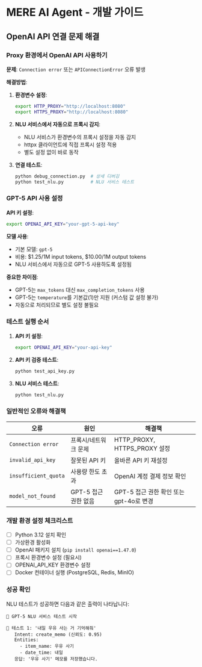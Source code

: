 # MERE AI Agent - 개발 가이드

## OpenAI API 연결 문제 해결

### Proxy 환경에서 OpenAI API 사용하기

**문제**: `Connection error` 또는 `APIConnectionError` 오류 발생

**해결방법**: 
1. **환경변수 설정**:
   ```bash
   export HTTP_PROXY="http://localhost:8080"
   export HTTPS_PROXY="http://localhost:8080"
   ```

2. **NLU 서비스에서 자동으로 프록시 감지**:
   - NLU 서비스가 환경변수의 프록시 설정을 자동 감지
   - httpx 클라이언트에 직접 프록시 설정 적용
   - 별도 설정 없이 바로 동작

3. **연결 테스트**:
   ```bash
   python debug_connection.py  # 상세 디버깅
   python test_nlu.py          # NLU 서비스 테스트
   ```

### GPT-5 API 사용 설정

**API 키 설정**:
```bash
export OPENAI_API_KEY="your-gpt-5-api-key"
```

**모델 사용**:
- 기본 모델: `gpt-5`
- 비용: $1.25/1M input tokens, $10.00/1M output tokens
- NLU 서비스에서 자동으로 GPT-5 사용하도록 설정됨

**중요한 차이점**:
- GPT-5는 `max_tokens` 대신 `max_completion_tokens` 사용
- GPT-5는 `temperature`를 기본값(1)만 지원 (커스텀 값 설정 불가)
- 자동으로 처리되므로 별도 설정 불필요

### 테스트 실행 순서

1. **API 키 설정**:
   ```bash
   export OPENAI_API_KEY="your-api-key"
   ```

2. **API 키 검증 테스트**:
   ```bash
   python test_api_key.py
   ```

3. **NLU 서비스 테스트**:
   ```bash
   python test_nlu.py
   ```

### 일반적인 오류와 해결책

| 오류 | 원인 | 해결책 |
|------|------|--------|
| `Connection error` | 프록시/네트워크 문제 | HTTP_PROXY, HTTPS_PROXY 설정 |
| `invalid_api_key` | 잘못된 API 키 | 올바른 API 키 재설정 |
| `insufficient_quota` | 사용량 한도 초과 | OpenAI 계정 결제 정보 확인 |
| `model_not_found` | GPT-5 접근 권한 없음 | GPT-5 접근 권한 확인 또는 gpt-4o로 변경 |

### 개발 환경 설정 체크리스트

- [ ] Python 3.12 설치 확인
- [ ] 가상환경 활성화
- [ ] OpenAI 패키지 설치 (`pip install openai==1.47.0`)
- [ ] 프록시 환경변수 설정 (필요시)
- [ ] OPENAI_API_KEY 환경변수 설정
- [ ] Docker 컨테이너 실행 (PostgreSQL, Redis, MinIO)

### 성공 확인

NLU 테스트가 성공하면 다음과 같은 출력이 나타납니다:

```
🤖 GPT-5 NLU 서비스 테스트 시작

📝 테스트 1: '내일 우유 사는 거 기억해줘'
   Intent: create_memo (신뢰도: 0.95)
   Entities:
     - item_name: 우유 사기
     - date_time: 내일
   응답: '우유 사기' 메모를 저장했습니다.
```